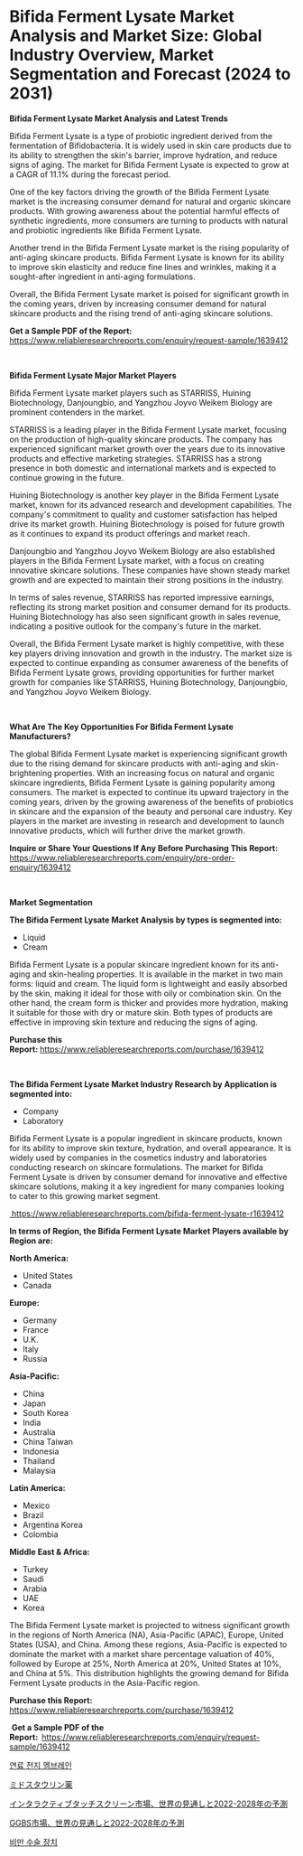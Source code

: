 <p><h1>Bifida Ferment Lysate Market Analysis and Market Size: Global Industry Overview, Market Segmentation and Forecast (2024 to 2031)</h1></p><p><strong>Bifida Ferment Lysate Market Analysis and Latest Trends</strong></p>
<p><p>Bifida Ferment Lysate is a type of probiotic ingredient derived from the fermentation of Bifidobacteria. It is widely used in skin care products due to its ability to strengthen the skin's barrier, improve hydration, and reduce signs of aging. The market for Bifida Ferment Lysate is expected to grow at a CAGR of 11.1% during the forecast period.</p><p>One of the key factors driving the growth of the Bifida Ferment Lysate market is the increasing consumer demand for natural and organic skincare products. With growing awareness about the potential harmful effects of synthetic ingredients, more consumers are turning to products with natural and probiotic ingredients like Bifida Ferment Lysate.</p><p>Another trend in the Bifida Ferment Lysate market is the rising popularity of anti-aging skincare products. Bifida Ferment Lysate is known for its ability to improve skin elasticity and reduce fine lines and wrinkles, making it a sought-after ingredient in anti-aging formulations.</p><p>Overall, the Bifida Ferment Lysate market is poised for significant growth in the coming years, driven by increasing consumer demand for natural skincare products and the rising trend of anti-aging skincare solutions.</p></p>
<p><strong>Get a Sample PDF of the Report:&nbsp;</strong> <a href="https://www.reliableresearchreports.com/enquiry/request-sample/1639412">https://www.reliableresearchreports.com/enquiry/request-sample/1639412</a></p>
<p>&nbsp;</p>
<p><strong>Bifida Ferment Lysate Major Market Players</strong></p>
<p><p>Bifida Ferment Lysate market players such as STARRISS, Huining Biotechnology, Danjoungbio, and Yangzhou Joyvo Weikem Biology are prominent contenders in the market. </p><p>STARRISS is a leading player in the Bifida Ferment Lysate market, focusing on the production of high-quality skincare products. The company has experienced significant market growth over the years due to its innovative products and effective marketing strategies. STARRISS has a strong presence in both domestic and international markets and is expected to continue growing in the future.</p><p>Huining Biotechnology is another key player in the Bifida Ferment Lysate market, known for its advanced research and development capabilities. The company's commitment to quality and customer satisfaction has helped drive its market growth. Huining Biotechnology is poised for future growth as it continues to expand its product offerings and market reach.</p><p>Danjoungbio and Yangzhou Joyvo Weikem Biology are also established players in the Bifida Ferment Lysate market, with a focus on creating innovative skincare solutions. These companies have shown steady market growth and are expected to maintain their strong positions in the industry.</p><p>In terms of sales revenue, STARRISS has reported impressive earnings, reflecting its strong market position and consumer demand for its products. Huining Biotechnology has also seen significant growth in sales revenue, indicating a positive outlook for the company's future in the market.</p><p>Overall, the Bifida Ferment Lysate market is highly competitive, with these key players driving innovation and growth in the industry. The market size is expected to continue expanding as consumer awareness of the benefits of Bifida Ferment Lysate grows, providing opportunities for further market growth for companies like STARRISS, Huining Biotechnology, Danjoungbio, and Yangzhou Joyvo Weikem Biology.</p></p>
<p>&nbsp;</p>
<p><strong>What Are The Key Opportunities For Bifida Ferment Lysate Manufacturers?</strong></p>
<p><p>The global Bifida Ferment Lysate market is experiencing significant growth due to the rising demand for skincare products with anti-aging and skin-brightening properties. With an increasing focus on natural and organic skincare ingredients, Bifida Ferment Lysate is gaining popularity among consumers. The market is expected to continue its upward trajectory in the coming years, driven by the growing awareness of the benefits of probiotics in skincare and the expansion of the beauty and personal care industry. Key players in the market are investing in research and development to launch innovative products, which will further drive the market growth.</p></p>
<p><strong>Inquire or Share Your Questions If Any Before Purchasing This Report:</strong> <a href="https://www.reliableresearchreports.com/enquiry/pre-order-enquiry/1639412">https://www.reliableresearchreports.com/enquiry/pre-order-enquiry/1639412</a></p>
<p>&nbsp;</p>
<p><strong>Market Segmentation</strong></p>
<p><strong>The Bifida Ferment Lysate Market Analysis by types is segmented into:</strong></p>
<p><ul><li>Liquid</li><li>Cream</li></ul></p>
<p><p>Bifida Ferment Lysate is a popular skincare ingredient known for its anti-aging and skin-healing properties. It is available in the market in two main forms: liquid and cream. The liquid form is lightweight and easily absorbed by the skin, making it ideal for those with oily or combination skin. On the other hand, the cream form is thicker and provides more hydration, making it suitable for those with dry or mature skin. Both types of products are effective in improving skin texture and reducing the signs of aging.</p></p>
<p><strong>Purchase this Report:&nbsp;</strong><a href="https://www.reliableresearchreports.com/purchase/1639412">https://www.reliableresearchreports.com/purchase/1639412</a></p>
<p>&nbsp;</p>
<p><strong>The Bifida Ferment Lysate Market Industry Research by Application is segmented into:</strong></p>
<p><ul><li>Company</li><li>Laboratory</li></ul></p>
<p><p>Bifida Ferment Lysate is a popular ingredient in skincare products, known for its ability to improve skin texture, hydration, and overall appearance. It is widely used by companies in the cosmetics industry and laboratories conducting research on skincare formulations. The market for Bifida Ferment Lysate is driven by consumer demand for innovative and effective skincare solutions, making it a key ingredient for many companies looking to cater to this growing market segment.</p></p>
<p><a href="https://www.reliableresearchreports.com/bifida-ferment-lysate-r1639412">&nbsp;https://www.reliableresearchreports.com/bifida-ferment-lysate-r1639412</a></p>
<p><strong>In terms of Region, the Bifida Ferment Lysate Market Players available by Region are:</strong></p>
<p>
    <p> <strong> North America: </strong>
        <ul>
            <li>United States</li>
            <li>Canada</li>
        </ul>
        </p> 
    <p> <strong> Europe: </strong>
        <ul>
            <li>Germany</li>
            <li>France</li>
            <li>U.K.</li>
            <li>Italy</li>
            <li>Russia</li>
        </ul>
        </p> 
    <p> <strong> Asia-Pacific: </strong>
        <ul>
            <li>China</li>
            <li>Japan</li>
            <li>South Korea</li>
            <li>India</li>
            <li>Australia</li>
            <li>China Taiwan</li>
            <li>Indonesia</li>
            <li>Thailand</li>
            <li>Malaysia</li>
        </ul>
        </p> 
    <p> <strong> Latin America: </strong>
        <ul>
            <li>Mexico</li>
            <li>Brazil</li>
            <li>Argentina Korea</li>
            <li>Colombia</li>
        </ul>
        </p> 
    <p> <strong> Middle East & Africa: </strong>
        <ul>
            <li>Turkey</li>
            <li>Saudi</li>
            <li>Arabia</li>
            <li>UAE</li>
            <li>Korea</li>
        </ul>
    </p>
    </p>
<p><p>The Bifida Ferment Lysate market is projected to witness significant growth in the regions of North America (NA), Asia-Pacific (APAC), Europe, United States (USA), and China. Among these regions, Asia-Pacific is expected to dominate the market with a market share percentage valuation of 40%, followed by Europe at 25%, North America at 20%, United States at 10%, and China at 5%. This distribution highlights the growing demand for Bifida Ferment Lysate products in the Asia-Pacific region.</p></p>
<p><strong>Purchase this Report: </strong><a href="https://www.reliableresearchreports.com/purchase/1639412">https://www.reliableresearchreports.com/purchase/1639412</a></p>
<p>&nbsp;<strong>Get a Sample PDF of the Report:&nbsp;&nbsp;</strong><a href="https://www.reliableresearchreports.com/enquiry/request-sample/1639412">https://www.reliableresearchreports.com/enquiry/request-sample/1639412</a></p>
<p><strong></strong></p>
<p><p><a href="https://medium.com/@jodyomenick905/2024%EB%85%84%EB%B6%80%ED%84%B0-2031%EB%85%84%EA%B9%8C%EC%A7%80-%EC%97%B0%ED%8F%89%EA%B7%A0-%EC%84%B1%EC%9E%A5%ED%95%98%EA%B3%A0-%EC%9E%88%EB%8A%94-%EC%97%B0%EB%A3%8C-%EC%A0%84%EC%A7%80-%EB%A7%89-%EC%8B%9C%EC%9E%A5%EC%9D%98-%ED%81%AC%EA%B8%B0%EC%97%90-%EB%8C%80%ED%95%9C-%ED%86%B5%EC%B0%B0%EB%A0%A5-602a66ef5c9c">연료 전지 멤브레인</a></p><p><a href="https://github.com/Fatimaklein1/Market-Research-Report-List-1/blob/main/9953480134583.md">ミドスタウリン薬</a></p><p><a href="https://medium.com/@vkdyfujt97/%E3%82%A4%E3%83%B3%E3%82%BF%E3%83%A9%E3%82%AF%E3%83%86%E3%82%A3%E3%83%96%E3%82%BF%E3%83%83%E3%83%81%E3%82%B9%E3%82%AF%E3%83%AA%E3%83%BC%E3%83%B3%E5%B8%82%E5%A0%B4-%E3%82%B0%E3%83%AD%E3%83%BC%E3%83%90%E3%83%AB%E5%B1%95%E6%9C%9B%E3%81%8A%E3%82%88%E3%81%B32022%E5%B9%B4%E3%81%8B%E3%82%892028%E5%B9%B4%E3%81%BE%E3%81%A7%E3%81%AE%E4%BA%88%E6%B8%AC%E5%B8%82%E5%A0%B4%E3%82%B7%E3%82%A7%E3%82%A2%E3%81%A8%E6%96%B0%E3%81%97%E3%81%84%E3%83%88%E3%83%AC%E3%83%B3%E3%83%89%E5%88%86%E6%9E%90-%E3%81%9D%E3%81%AE%E3%82%BF%E3%82%A4%E3%83%97-%E3%82%A2%E3%83%97%E3%83%AA%E3%82%B1%E3%83%BC%E3%82%B7%E3%83%A7%E3%83%B3-%E3%82%A8%E3%83%B3%E3%83%89%E3%83%A6%E3%83%BC%E3%82%BA%E3%81%AB%E3%82%88%E3%81%A3%E3%81%A62024%E5%B9%B4%E3%81%8B%E3%82%892031%E5%B9%B4%E3%81%BE-ec08dddef56b">インタラクティブタッチスクリーン市場、世界の見通しと2022-2028年の予測</a></p><p><a href="https://medium.com/@vkdyfujt97/ggbs%E5%B8%82%E5%A0%B4%E3%81%AB%E3%81%A4%E3%81%84%E3%81%A6%E3%81%AE%E6%B4%9E%E5%AF%9F-%E3%82%B0%E3%83%AD%E3%83%BC%E3%83%90%E3%83%AB%E5%B1%95%E6%9C%9B%E3%81%A82022%E5%B9%B4%E3%81%8B%E3%82%892028%E5%B9%B4%E3%81%BE%E3%81%A7%E3%81%AE%E4%BA%88%E6%B8%AC-2024%E5%B9%B4%E3%81%8B%E3%82%892031%E5%B9%B4%E3%81%BE%E3%81%A7-%E3%81%AEcagr%E3%81%A7%E6%8B%A1%E5%A4%A7%E3%81%99%E3%82%8B%E5%B8%82%E5%A0%B4%E8%A6%8F%E6%A8%A1-1534a7a585c8">GGBS市場、世界の見通しと2022-2028年の予測</a></p><p><a href="https://medium.com/@jodyomenick905/%EA%B8%80%EB%A1%9C%EB%B2%8C-%EB%B9%84%EB%A7%8C-%EC%88%98%EC%88%A0%EA%B8%B0%EA%B8%B0-%EC%8B%9C%EC%9E%A5-%EB%B2%94%EC%9C%84%EC%97%90-%EB%8C%80%ED%95%9C-%EC%8B%AC%EC%B8%B5-%EB%B6%84%EC%84%9D%EA%B3%BC-2024%EB%85%84%EB%B6%80%ED%84%B0-2031%EB%85%84%EA%B9%8C%EC%A7%80-%EA%B8%89%EC%86%8D%ED%9E%88-%EC%84%B1%EC%9E%A5%ED%95%98%EB%8A%94-cagr-%EC%98%88%EC%83%81-146681705a1e">비만 수술 장치</a></p></p>